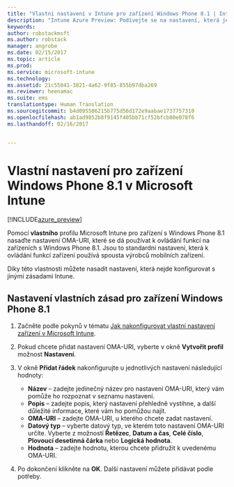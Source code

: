```yaml
---
title: "Vlastní nastavení v Intune pro zařízení Windows Phone 8.1 | Intune Azure Preview | Dokumentace Microsoftu"
description: "Intune Azure Preview: Podívejte se na nastavení, která je možné použít ve vlastním profilu Windows Phone 8.1."
keywords: 
author: robstackmsft
ms.author: robstack
manager: angrobe
ms.date: 02/15/2017
ms.topic: article
ms.prod: 
ms.service: microsoft-intune
ms.technology: 
ms.assetid: 21c55041-3821-4a62-9f85-855b97dba269
ms.reviewer: heenamac
ms.suite: ems
translationtype: Human Translation
ms.sourcegitcommit: b4d095506215b775d56d172e9aabae1737757310
ms.openlocfilehash: ab1ad9852b8f9145f405bb71cf52bfcb00e078f6
ms.lasthandoff: 02/16/2017


---
```


# <a name="custom-settings-for-windows-phone-81-devices-in-microsoft-intune"></a>Vlastní nastavení pro zařízení Windows Phone 8.1 v Microsoft Intune

[!INCLUDE[azure_preview](../includes/azure_preview.md)]

Pomocí **vlastního** profilu Microsoft Intune pro zařízení s Windows Phone 8.1 nasaďte nastavení OMA-URI, které se dá používat k ovládání funkcí na zařízeních s Windows Phone 8.1. Jsou to standardní nastavení, která k ovládání funkcí zařízení používá spousta výrobců mobilních zařízení.

Díky této vlastnosti můžete nasadit nastavení, která nejde konfigurovat s jinými zásadami Intune.

## <a name="custom-policy-settings-for-windows-phone-81-devices"></a>Nastavení vlastních zásad pro zařízení Windows Phone 8.1

1. Začněte podle pokynů v tématu [Jak nakonfigurovat vlastní nastavení zařízení v Microsoft Intune](how-to-configure-custom-settings.md).
2. Pokud chcete přidat nastavení OMA-URI, vyberte v okně **Vytvořit profil** možnost **Nastavení**.
3. V okně **Přidat řádek** nakonfigurujte u jednotlivých nastavení následující hodnoty:
    - **Název** – zadejte jedinečný název pro nastavení OMA-URI, který vám pomůže ho rozpoznat v seznamu nastavení.
    - **Popis** – zadejte popis, který nastavení přehledně vystihne, a další důležité informace, které vám ho pomůžou najít.
    - **OMA-URI** – zadejte OMA-URI, u kterého chcete zadat nastavení.
    - **Datový typ** – vyberte datový typ, ve kterém toto nastavení OMA-URI určíte. Vyberte z možností **Řetězec**, **Datum a čas**, **Celé číslo**, **Plovoucí desetinná čárka** nebo **Logická hodnota**.
    - **Hodnota** – zadejte hodnotu, kterou chcete přidružit k uvedenému OMA-URI.

4. Po dokončení klikněte na **OK**. Další nastavení můžete přidávat podle potřeby.

